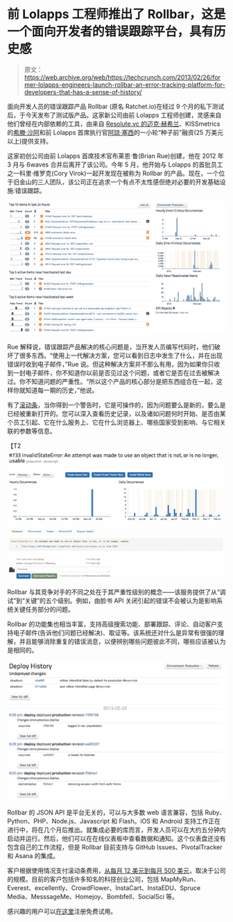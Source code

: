 # 前 Lolapps 工程师推出了 Rollbar，这是一个面向开发者的错误跟踪平台，具有历史感

> 原文：<https://web.archive.org/web/https://techcrunch.com/2013/02/26/former-lolapps-engineers-launch-rollbar-an-error-tracking-platform-for-developers-that-has-a-sense-of-history/>

面向开发人员的错误跟踪产品 Rollbar (原名 Ratchet.io)在经过 9 个月的私下测试后，于今天发布了测试版产品。这家新公司由前 Lolapps 工程师创建，灵感来自他们曾经在内部依赖的工具，由来自 [Resolute.vc 的迈克·赫希兰](https://web.archive.org/web/20230223072954/http://www.crunchbase.com/financial-organization/resolute-vc)、KISSmetrics 的[希滕·沙阿](https://web.archive.org/web/20230223072954/http://www.crunchbase.com/person/hiten-shah)和前 Lolapps 首席执行官[阿琼·塞西](https://web.archive.org/web/20230223072954/http://www.crunchbase.com/person/arjun-sethi)的一小轮“种子前”融资(25 万美元以上)提供支持。

这家初创公司由前 Lolapps 首席技术官布莱恩·鲁(Brian Rue)创建，他在 2012 年 3 月与 6waves 合并后离开了该公司。今年 5 月，他开始与 Lolapps 的首批员工之一科里·维罗克(Cory Virok)一起开发现在被称为 Rollbar 的产品。现在，一个位于旧金山的三人团队，该公司正在追求一个有点不太性感但绝对必要的开发基础设施:错误跟踪。

[![Rollbar2](img/9541c5908f9c4f9a974cb7154ceb33d6.png)](https://web.archive.org/web/20230223072954/https://techcrunch.com/2013/02/26/former-lolapps-engineers-launch-rollbar-an-error-tracking-platform-for-developers-that-has-a-sense-of-history/rollbar2/)

Rue 解释说，错误跟踪产品解决的核心问题是，当开发人员编写代码时，他们破坏了很多东西。“使用上一代解决方案，您可以看到日志中发生了什么，并在出现错误时收到电子邮件，”Rue 说。但这种解决方案并不那么有用，因为如果你只收到一封电子邮件，你不知道你以前是否见过这个问题，或者它是否在过去被解决过。你不知道问题的严重性。“所以这个产品的核心部分是把东西组合在一起，这样你就知道每一期的历史，”他说。

有了[滚动条](https://web.archive.org/web/20230223072954/http://rollbar.com/)，当你得到一个警告时，它是可操作的，因为问题要么是新的，要么是已经被重新打开的。您可以深入查看历史记录，以及诸如问题何时开始、是否由某个员工引起、它在什么服务上、它在什么浏览器上、哪些国家受到影响、与它相关联的参数等信息。

【T2![Rollbar3](img/4e4d18702c368ee6fbc270a93ad2e741.png)

Rollbar 与其竞争对手的不同之处在于其严重性级别的概念——该服务提供了从“调试”到“关键”的五个级别。例如，由脸书 API 关闭引起的错误不会被认为是影响系统关键任务部分的问题。

Rollbar 的功能集也相当丰富，支持高级搜索功能、部署跟踪、评论、自动客户支持电子邮件(告诉他们问题已经解决)、取证等。该系统还对什么是异常有很强的理解，并且能够消除重复的错误消息，以便辨别哪些问题彼此不同，哪些应该被认为是相同的。

[![Rollbar4](img/2147bfaf36ae3e00b38d937458a42b8c.png)](https://web.archive.org/web/20230223072954/https://techcrunch.com/2013/02/26/former-lolapps-engineers-launch-rollbar-an-error-tracking-platform-for-developers-that-has-a-sense-of-history/rollbar4/)

Rollbar 的 JSON API 是平台无关的，可以与大多数 web 语言兼容，包括 Ruby、Python、PHP、Node.js、Javascript 和 Flash。iOS 和 Android 支持工作正在进行中，将在几个月后推出。就集成必要的库而言，开发人员可以在大约五分钟内启动并运行。然后，他们可以在在线仪表板中查看数据和通知。这个仪表盘还没有包含自己的工作流程，但是 Rollbar 目前支持与 GitHub Issues、PivotalTracker 和 Asana 的集成。

客户根据使用情况支付滚动条费用，[从每月 12 美元到每月 500 美元](https://web.archive.org/web/20230223072954/http://rollbar.com/pricing)，取决于公司的规模。目前的客户包括许多知名的科技创业公司，包括 MapMyRun、Everest、excellently、CrowdFlower、InstaCart、InstaEDU、Spruce Media、MesssageMe、Homejoy、Bombfell、SocialSci 等。

感兴趣的用户可以[在这里](https://web.archive.org/web/20230223072954/http://rollbar.com/pricing)注册免费试用。